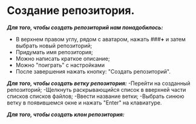 # Создание репозитория.

***Для того, чтобы создать репозиторий нам понадобилось:***
- В верхнем правом углу, рядом с аватаром, нажать ###**+** и затем выбрать новый репозиторий;
- Придумать имя репозитория;
- Можно написать краткое описание;
- Можно "поиграть" с настройками
- После завершения нажать кнопку: "Создать репозиторий".

***Для того, чтобы создать ветку репозитория:***
-Перейти на созданный репозиторий;
-Щелкнуть раскрывающийся список в вверхней части списков списков файлов;
-Ввести название ветки;
-Выбрать синюю ветку в появившемся окне и нажать "Enter" на клавиатуре.

***Для того, чтобы создать клон репозитория:***
